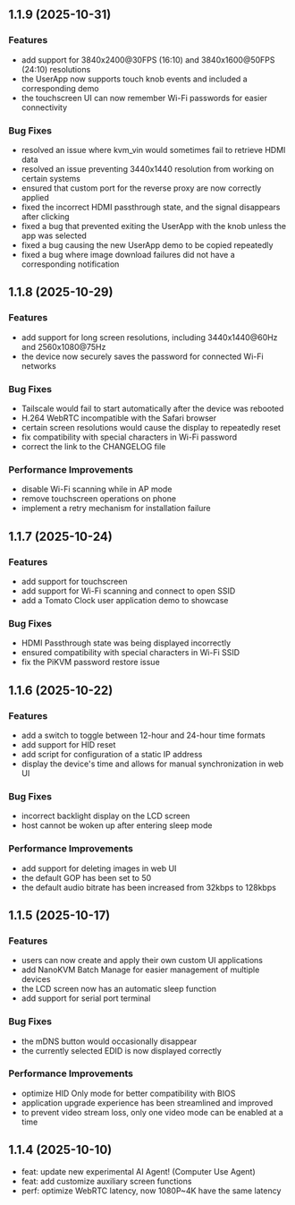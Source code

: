 ## 1.1.9 (2025-10-31)

### Features

- add support for 3840x2400@30FPS (16:10) and 3840x1600@50FPS (24:10) resolutions
- the UserApp now supports touch knob events and included a corresponding demo
- the touchscreen UI can now remember Wi-Fi passwords for easier connectivity

### Bug Fixes

- resolved an issue where kvm_vin would sometimes fail to retrieve HDMI data
- resolved an issue preventing 3440x1440 resolution from working on certain systems
- ensured that custom port for the reverse proxy are now correctly applied
- fixed the incorrect HDMI passthrough state, and the signal disappears after clicking
- fixed a bug that prevented exiting the UserApp with the knob unless the app was selected
- fixed a bug causing the new UserApp demo to be copied repeatedly
- fixed a bug where image download failures did not have a corresponding notification

## 1.1.8 (2025-10-29)

### Features

- add support for long screen resolutions, including 3440x1440@60Hz and 2560x1080@75Hz
- the device now securely saves the password for connected Wi-Fi networks

### Bug Fixes

- Tailscale would fail to start automatically after the device was rebooted
- H.264 WebRTC incompatible with the Safari browser
- certain screen resolutions would cause the display to repeatedly reset
- fix compatibility with special characters in Wi-Fi password
- correct the link to the CHANGELOG file

### Performance Improvements

- disable Wi-Fi scanning while in AP mode
- remove touchscreen operations on phone
- implement a retry mechanism for installation failure

## 1.1.7 (2025-10-24)

### Features

- add support for touchscreen
- add support for Wi-Fi scanning and connect to open SSID
- add a Tomato Clock user application demo to showcase

### Bug Fixes

- HDMI Passthrough state was being displayed incorrectly
- ensured compatibility with special characters in Wi-Fi SSID
- fix the PiKVM password restore issue

## 1.1.6 (2025-10-22)

### Features

- add a switch to toggle between 12-hour and 24-hour time formats
- add support for HID reset
- add script for configuration of a static IP address
- display the device's time and allows for manual synchronization in web UI

### Bug Fixes

- incorrect backlight display on the LCD screen
- host cannot be woken up after entering sleep mode

### Performance Improvements

- add support for deleting images in web UI
- the default GOP has been set to 50
- the default audio bitrate has been increased from 32kbps to 128kbps

## 1.1.5 (2025-10-17)

### Features

- users can now create and apply their own custom UI applications
- add NanoKVM Batch Manage for easier management of multiple devices
- the LCD screen now has an automatic sleep function
- add support for serial port terminal

### Bug Fixes

- the mDNS button would occasionally disappear
- the currently selected EDID is now displayed correctly

### Performance Improvements

- optimize HID Only mode for better compatibility with BIOS
- application upgrade experience has been streamlined and improved
- to prevent video stream loss, only one video mode can be enabled at a time

## 1.1.4 (2025-10-10)

- feat: update new experimental AI Agent! (Computer Use Agent)
- feat: add customize auxiliary screen functions
- perf: optimize WebRTC latency, now 1080P~4K have the same latency
